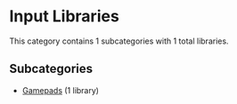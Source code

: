 # Input Libraries

This category contains 1 subcategories with 1 total libraries.

## Subcategories

- [Gamepads](Gamepads.md) (1 library)
